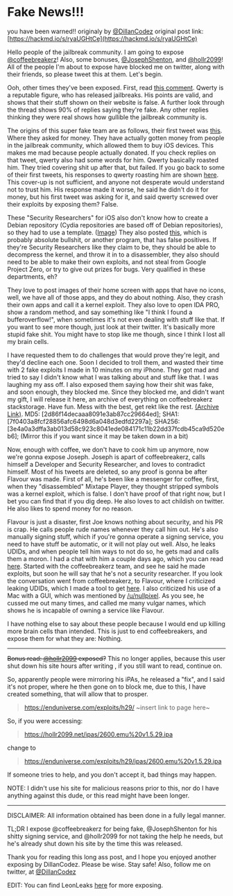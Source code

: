 # Fake News!!!
you have been warned!!
originaly by [@DillanCodez](https://twitter.com/DillanCodez)
original post link: [https://hackmd.io/s/ryaUGHtCe](https://hackmd.io/s/ryaUGHtCe)

Hello people of the jailbreak community. I am going to expose [@coffeebreakerz](https://twitter.com/coffeebreakerz)! Also, some bonuses, [@JosephShenton](https://twitter.com/JosephShenton), and [@hollr2099](https://twitter.com/hollr2099)! All of the people I'm about to expose have blocked me on twitter, along with their friends, so please tweet this at them. Let's begin.


Ooh, other times they've been exposed. First, read [this comment](https://www.reddit.com/r/jailbreak/comments/5ubuyd/news_small_jb_team_coffeebreakerz_bypassed_kpp_on/). Qwerty is a reputable figure, who has released jailbreaks. His points are valid, and shows that their stuff shown on their website is false. A further look through the thread shows 90% of replies saying they're fake. Any other replies thinking they were real shows how gullible the jailbreak community is.


The origins of this super fake team are as follows, their first tweet was [this](https://twitter.com/coffeebreakerz/status/831962139342561280). Where they asked for money. They have actually gotten money from people in the jailbreak community, which allowed them to buy iOS devices. This makes me mad because people actually donated. If you check replies on that tweet, qwerty also had some words for him. Qwerty basically roasted him. They tried covering shit up after that, but failed. If you go back to some of their first tweets, his responses to qwerty roasting him are shown [here](http://prntscr.com/ezn3z5). This cover-up is not sufficient, and anyone not desperate would understand not to trust him. His response made it worse, he said he didn't do it for money, but his first tweet was asking for it, and said qwerty screwed over their exploits by exposing them? False.


These "Security Researchers" for iOS also don't know how to create a Debian repository (Cydia repositories are based off of Debian repositories), so they had to use a template. ([Image](https://twitter.com/coffeebreakerz/status/832378317877739521)) They also posted [this](https://ghostbin.com/paste/vg6sd), which is probably absolute bullshit, or another program, that has false positives. If they're Security Researchers like they claim to be, they should be able to decompress the kernel, and throw it in to a disassembler, they also should need to be able to make their own exploits, and not steal from Google Project Zero, or try to give out prizes for bugs. Very qualified in these departments, eh?


They love to post images of their home screen with apps that have no icons, well, we have all of those apps, and they do about nothing. Also, they crash their own apps and call it a kernel exploit. They also love to open IDA PRO, show a random method, and say something like "I think I found a bufferoverflow!", when sometimes it's not even dealing with stuff like that. If you want to see more though, just look at their twitter. It's basically more stupid fake shit. You might have to stop like me though, since I think I lost all my brain cells.


I have requested them to do challenges that would prove they're legit, and they'd decline each one. Soon I decided to troll them, and wasted their time with 2 fake exploits I made in 10 minutes on my iPhone. They got mad and tried to say I didn't know what I was talking about and stuff like that. I was laughing my ass off. I also exposed them saying how their shit was fake, and soon enough, they blocked me. Since they blocked me, and didn't want my gift, I will release it here, an archive of everything on coffeebreakerz stackstorage. Have fun. Mess with the best, get rekt like the rest. [(Archive Link)](https://enduniverse.com/exploits/coffeebreakers.zip). MD5: [2d86f14decaaa8091e3ab87cc29664ed]; SHA1: [7f0403a8fcf28856afc6498d6a048d3edfd2297a]; SHA256: [3e4a0a3dffa3ab013d58c923c8041ede084171c11b22dd37fcdb45ca9d520eb6]; (Mirror this if you want since it may be taken down in a bit)


Now, enough with coffee, we don't have to cook him up anymore, now we're gonna expose Joseph. Joseph is apart of coffeebreakerz, calls himself a Developer and Security Researcher, and loves to contradict himself. Most of his tweets are deleted, so any proof is gonna be after Flavour was made. First of all, he's been like a messenger for coffee, first, when they "disassembled" Mixtape Player, they thought stripped symbols was a kernel exploit, which is false. I don't have proof of that right now, but I bet you can find that if you dig deep. He also loves to act childish on twitter. He also likes to spend money for no reason.


Flavour is just a disaster, first Joe knows nothing about security, and his PR is crap. He calls people rude names whenever they call him out. He's also manually signing stuff, which if you're gonna operate a signing service, you need to have stuff be automatic, or it will not play out well. Also, he leaks UDIDs, and when people tell him ways to not do so, he gets mad and calls them a moron. I had a chat with him a couple days ago, which you can read [here](https://imgur.com/gallery/ZeNhc). Started with the coffeebreakerz team, and see he said he made exploits, but soon he will say that he's not a security researcher. If you look the conversation went from coffeebreakerz, to Flavour, where I criticized leaking UDIDs, which I made a tool to get [here](https://enduniverse.com/exploits/flavour). I also criticized his use of a Mac with a GUI, which was mentioned by [/u/nullpixel](https://reddit.com/u/nullpixel). As you see, he cussed me out many times, and called me many vulgar names, which shows he is incapable of owning a service like Flavour.


I have nothing else to say about these people because I would end up killing more brain cells than intended. This is just to end coffeebreakers, and expose them for what they are: Nothing.


--------------------------------


~~Bonus read: [@hollr2099](https://twitter.com/hollr2099) exposed?~~ This no longer applies, because this user shut down his site hours after writing , if you still want to read, continue on.


So, apparently people were mirroring his iPAs, he released a "fix", and I said it's not proper, where he then gone on to block me, due to this, I have created something, that will allow that to prosper.

> https://enduniverse.com/exploits/h29/ ~insert link to page here~


So, if you were accessing:

> https://hollr2099.net/ipas/2600.emu%20v1.5.29.ipa

change to 


> https://enduniverse.com/exploits/h29/ipas/2600.emu%20v1.5.29.ipa


If someone tries to help, and you don't accept it, bad things may happen.


NOTE: I didn't use his site for malicious reasons prior to this, nor do I have anything against this dude, or this read might have been longer.


--------------------------------


DISCLAIMER: All information obtained has been done in a fully legal manner.


TL;DR I expose @coffeebreakerz for being fake, @JosephShenton for his shitty signing service, and @hollr2099 for not taking the help he needs, but he's already shut down his site by the time this was released.


Thank you for reading this long ass post, and I hope you enjoyed another exposing by DillanCodez. Please be wise. Stay safe! Also, follow me on twitter, at [@DillanCodez](https://twitter.com/DillanCodez)


EDIT: You can find LeonLeaks [here](https://github.com/LeonLeaks/2.0) for more exposing.
